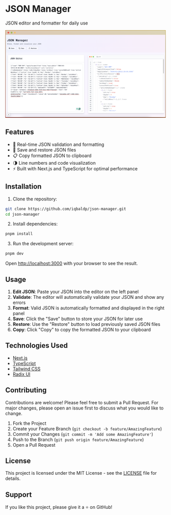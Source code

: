 # JSON Manager

JSON editor and formatter for daily use

![JSON Manager Demo](docs/demo.png)

## Features

- 🔄 Real-time JSON validation and formatting
- 💾 Save and restore JSON files
- 📋 Copy formatted JSON to clipboard
- 🌗 Line numbers and code visualization
- ⚡ Built with Next.js and TypeScript for optimal performance

## Installation

1. Clone the repository:
```bash
git clone https://github.com/iqbaldp/json-manager.git
cd json-manager
```

2. Install dependencies:
```bash
pnpm install
```

3. Run the development server:
```bash
pnpm dev
```

Open [http://localhost:3000](http://localhost:3000) with your browser to see the result.

## Usage

1. **Edit JSON**: Paste your JSON into the editor on the left panel
2. **Validate**: The editor will automatically validate your JSON and show any errors
3. **Format**: Valid JSON is automatically formatted and displayed in the right panel
4. **Save**: Click the "Save" button to store your JSON for later use
5. **Restore**: Use the "Restore" button to load previously saved JSON files
6. **Copy**: Click "Copy" to copy the formatted JSON to your clipboard

## Technologies Used

- [Next.js](https://nextjs.org/)
- [TypeScript](https://www.typescriptlang.org/)
- [Tailwind CSS](https://tailwindcss.com/)
- [Radix UI](https://www.radix-ui.com/)

## Contributing

Contributions are welcome! Please feel free to submit a Pull Request. For major changes, please open an issue first to discuss what you would like to change.

1. Fork the Project
2. Create your Feature Branch (`git checkout -b feature/AmazingFeature`)
3. Commit your Changes (`git commit -m 'Add some AmazingFeature'`)
4. Push to the Branch (`git push origin feature/AmazingFeature`)
5. Open a Pull Request

## License

This project is licensed under the MIT License - see the [LICENSE](LICENSE) file for details.

## Support

If you like this project, please give it a ⭐️ on GitHub!